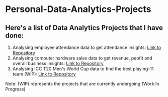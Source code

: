 # Personal-Data-Analytics-Projects

## Here's a list of Data Analytics Projects that I have done:

1) Analysing employee attendance data to get attendance insights: [Link to Repository](https://github.com/yashdoshi247/HR-Attendance-Analytics)
2) Analysing computer hardware sales data to get revenue, peofit and overall business insights: [Link to Repository](https://github.com/yashdoshi247/Sales-Insights-Data-Analysis)
3) Analysing ICC T20 Men's World Cup data to find the best playing-11 team (WIP): [Link to Repository](https://github.com/yashdoshi247/Cricket-Analytics)


Note: (WIP) represents the projects that are currently undergoing (Work In Progress)
